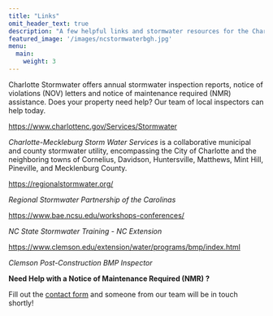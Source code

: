 ```yaml
---
title: "Links"
omit_header_text: true
description: "A few helpful links and stormwater resources for the Charlotte Metrol area."
featured_image: '/images/ncstormwaterbgh.jpg'
menu:
  main:
    weight: 3
---
```



Charlotte Stormwater offers annual stormwater inspection reports, notice of violations (NOV) letters and notice of maintenance required (NMR) assistance. Does your property need help? Our team of local inspectors can help today.

https://www.charlottenc.gov/Services/Stormwater

_Charlotte-Meckleburg Storm Water Services_ is a collaborative municipal and county stormwater utility, encompassing the City of Charlotte and the neighboring towns of Cornelius, Davidson, Huntersville, Matthews, Mint Hill, Pineville, and Mecklenburg County.

https://regionalstormwater.org/

_Regional Stormwater Partnership of the Carolinas_

https://www.bae.ncsu.edu/workshops-conferences/

_NC State Stormwater Training - NC Extension_

https://www.clemson.edu/extension/water/programs/bmp/index.html

_Clemson Post-Construction BMP Inspector_

**Need Help with a Notice of Maintenance Required (NMR) ?**

Fill out the [contact form](/contact/) and someone from our team will be in touch shortly!